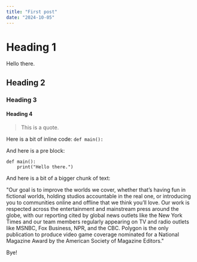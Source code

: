 ```yaml
---
title: "First post"
date: "2024-10-05"
---
```


# Heading 1

Hello there.

## Heading 2

### Heading 3

#### Heading 4

> This is a quote.

Here is a bit of inline code: `def main():`

And here is a pre block:
```
def main():
    print("Hello there.")
```

And here is a bit of a bigger chunk of text:

"Our goal is to improve the worlds we cover, whether that’s having fun in fictional worlds, 
holding studios accountable in the real one, or introducing you to communities online and 
offline that we think you’ll love. Our work is respected across the entertainment and 
mainstream press around the globe, with our reporting cited by global news outlets like the New 
York Times and our team members regularly appearing on TV and radio outlets like MSNBC, Fox 
Business, NPR, and the CBC. Polygon is the only publication to produce video game coverage 
nominated for a National Magazine Award by the American Society of Magazine Editors."

Bye!